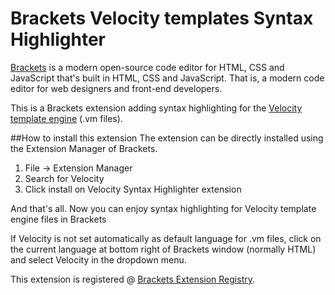 
Brackets Velocity templates Syntax Highlighter
===================================

[Brackets](http://brackets.io) is a modern open-source code editor for HTML, CSS and JavaScript that's built in HTML, CSS and JavaScript. That is, a modern code editor for web designers and front-end developers.

This is a Brackets extension adding syntax highlighting for the [Velocity template engine](http://velocity.apache.org) (.vm files).

##How to install this extension
The extension can be directly installed using the Extension Manager of Brackets.

1. File -> Extension Manager 
2. Search for Velocity 
3. Click install on Velocity Syntax Highlighter extension

And that's all. Now you can enjoy syntax highlighting for Velocity template engine files in Brackets

If Velocity is not set automatically as default language for .vm files, click on the current language at bottom right of Brackets window (normally HTML) and select Velocity in the dropdown menu.

This extension is registered @  [Brackets Extension Registry](https://brackets-registry.aboutweb.com).
